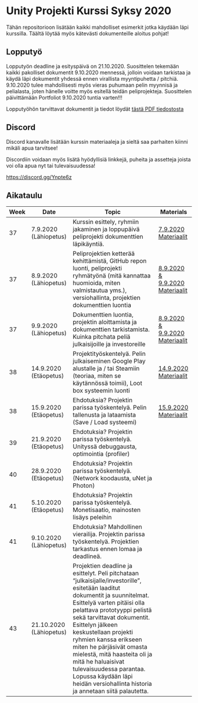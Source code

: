 # Unity Projekti Kurssi Syksy 2020

Tähän repositorioon lisätään kaikki mahdolliset esimerkit jotka käydään läpi kurssilla. Täältä löytää myös kätevästi dokumenteille aloitus pohjat!

## Lopputyö

Lopputyön deadline ja esityspäivä on 21.10.2020. 
Suosittelen tekemään kaikki pakolliset dokumentit 9.10.2020 mennessä, jolloin voidaan tarkistaa ja käydä läpi dokumentit yhdessä ennen virallista myyntipuhetta / pitchiä.
9.10.2020 tulee mahdollisesti myös vieras puhumaan pelin myynnisä ja pelialasta, joten hänelle voitte myös esitellä teidän peliprojekteja.
Suosittelen päivittämään Portfoliot 9.10.2020 tuntia varten!!!

Lopputyöhön tarvittavat dokumentit ja tiedot löydät [tästä PDF tiedostosta](https://github.com/agamashi/Careeria_UnityProjectCourse/raw/master/Materiaalit/Unity%20Project%20Course%20Lopputy%C3%B6%20info.pdf)

## Discord

Discord kanavalle lisätään kurssin materiaaleja ja sieltä saa parhaiten kiinni mikäli apua tarvitsee!

Discordiin voidaan myös lisätä hyödyllisiä linkkejä, puheita ja assetteja joista voi olla apua nyt tai tulevaisuudessa!

https://discord.gg/Ynpte6z

## Aikataulu

| Week | Date | Topic | Materials |
| ------------- | ------------- | ------------- | ------------- | 
| 37 | 7.9.2020 (Lähiopetus) | Kurssin esittely, ryhmiin jakaminen ja loppupäivä peliprojekti dokumenttien läpikäyntiä.  | [7.9.2020 Materiaalit](https://github.com/agamashi/Careeria_UnityProjectCourse/raw/master/Materiaalit/Unity%20Project%20Course%20Materials%20-%207.9.2020.pdf) |
| 37 | 8.9.2020 (Lähiopetus)  | Peliprojektien ketterää kehittämistä, GitHub repon luonti, peliprojekti ryhmätyönä (mitä kannattaa huomioida, miten valmistautua yms.), versiohallinta, projektien dokumenttien luontia | [8.9.2020 & 9.9.2020 Materiaalit](https://github.com/agamashi/Careeria_UnityProjectCourse/raw/master/Materiaalit/Unity%20Project%20Course%20Materials%20-%208.9.2020%20%26%209.9.2020.pdf) |
| 37 | 9.9.2020 (Lähiopetus)  | Dokumenttien luontia, projektin aloittamista ja dokumenttien tarkistamista. Kuinka pitchata peliä julkaisijoille ja investoreille | [8.9.2020 & 9.9.2020 Materiaalit](https://github.com/agamashi/Careeria_UnityProjectCourse/raw/master/Materiaalit/Unity%20Project%20Course%20Materials%20-%208.9.2020%20%26%209.9.2020.pdf) | 
| 38 | 14.9.2020 (Etäopetus) | Projektityöskentelyä. Pelin julkaiseminen Google Play alustalle ja / tai Steamiin (teoriaa, miten se käytännössä toimii), Loot box systeemin luonti | [14.9.2020 Materiaalit](https://github.com/agamashi/Careeria_UnityProjectCourse/raw/master/Materiaalit/Unity%20Project%20Course%20Materials%20-%2014.9.2020.pdf) |
| 38 | 15.9.2020 (Etäopetus)  | Ehdotuksia? Projektin parissa työskentelyä. Pelin tallenusta ja lataamista (Save / Load systeemi) | [15.9.2020 Materiaalit](https://github.com/agamashi/Careeria_UnityProjectCourse/raw/master/Materiaalit/Unity%20Project%20Course%20Materias%20-%2015.9.2020.pdf)
| 39 | 21.9.2020 (Etäopetus)  | Ehdotuksia? Projektin parissa työskentelyä. Unityssä debuggausta, optimointia (profiler) |
| 40 | 28.9.2020 (Etäopetus)  | Ehdotuksia? Projektin parissa työskentelyä. (Network koodausta, uNet ja Photon) |
| 41 | 5.10.2020 (Etäopetus)  | Ehdotuksia? Projektin parissa työskentelyä. Monetisaatio, mainosten lisäys peleihin |
| 41 | 9.10.2020 (Lähiopetus)  | Ehdotuksia? Mahdollinen vierailija. Projektin parissa työskentelyä. Projektien tarkastus ennen lomaa ja deadlineä. |
| 43 | 21.10.2020 (Lähiopetus) | Projektien deadline ja esittelyt. Peli pitchataan “julkaisijalle/investorille”, esitetään laaditut dokumentit ja suunnitelmat. Esittelyä varten pitäisi olla pelattava prototyyppi pelistä sekä tarvittavat dokumentit. Esittelyn jälkeen keskustellaan projekti ryhmien kanssa erikseen miten he pärjäsivät omasta mielestä, mitä haasteita oli ja mitä he haluaisivat tulevaisuudessa parantaa. Lopussa käydään läpi heidän versiohallinta historia ja annetaan siitä palautetta.  |
